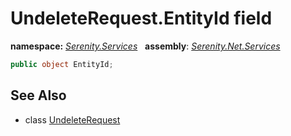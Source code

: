 # UndeleteRequest.EntityId field
**namespace:** *[Serenity.Services](../../README.md#serenity.services-namespace)*   **assembly**: *[Serenity.Net.Services](../../README.md)*

```csharp
public object EntityId;
```

## See Also

* class [UndeleteRequest](../UndeleteRequest.md)